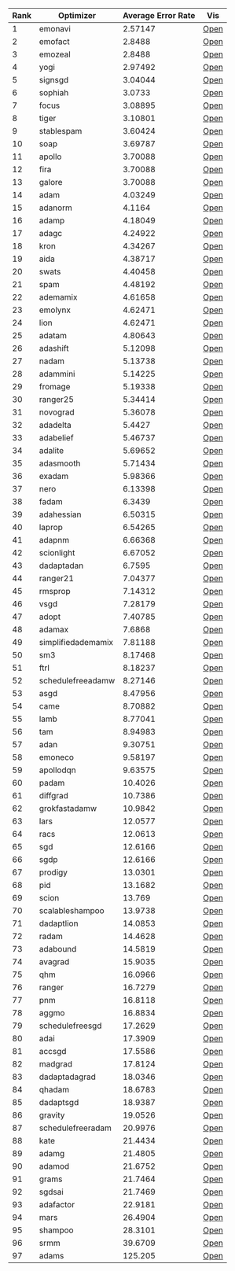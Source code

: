 |   Rank | Optimizer          |   Average Error Rate | Vis                                                                                 |
|--------|--------------------|----------------------|-------------------------------------------------------------------------------------|
|      1 | emonavi            |              2.57147 | [Open](https://aidinhamedi.github.io/ML-Optimizer-Benchmark/vis/emonavi)            |
|      2 | emofact            |              2.8488  | [Open](https://aidinhamedi.github.io/ML-Optimizer-Benchmark/vis/emofact)            |
|      3 | emozeal            |              2.8488  | [Open](https://aidinhamedi.github.io/ML-Optimizer-Benchmark/vis/emozeal)            |
|      4 | yogi               |              2.97492 | [Open](https://aidinhamedi.github.io/ML-Optimizer-Benchmark/vis/yogi)               |
|      5 | signsgd            |              3.04044 | [Open](https://aidinhamedi.github.io/ML-Optimizer-Benchmark/vis/signsgd)            |
|      6 | sophiah            |              3.0733  | [Open](https://aidinhamedi.github.io/ML-Optimizer-Benchmark/vis/sophiah)            |
|      7 | focus              |              3.08895 | [Open](https://aidinhamedi.github.io/ML-Optimizer-Benchmark/vis/focus)              |
|      8 | tiger              |              3.10801 | [Open](https://aidinhamedi.github.io/ML-Optimizer-Benchmark/vis/tiger)              |
|      9 | stablespam         |              3.60424 | [Open](https://aidinhamedi.github.io/ML-Optimizer-Benchmark/vis/stablespam)         |
|     10 | soap               |              3.69787 | [Open](https://aidinhamedi.github.io/ML-Optimizer-Benchmark/vis/soap)               |
|     11 | apollo             |              3.70088 | [Open](https://aidinhamedi.github.io/ML-Optimizer-Benchmark/vis/apollo)             |
|     12 | fira               |              3.70088 | [Open](https://aidinhamedi.github.io/ML-Optimizer-Benchmark/vis/fira)               |
|     13 | galore             |              3.70088 | [Open](https://aidinhamedi.github.io/ML-Optimizer-Benchmark/vis/galore)             |
|     14 | adam               |              4.03249 | [Open](https://aidinhamedi.github.io/ML-Optimizer-Benchmark/vis/adam)               |
|     15 | adanorm            |              4.1164  | [Open](https://aidinhamedi.github.io/ML-Optimizer-Benchmark/vis/adanorm)            |
|     16 | adamp              |              4.18049 | [Open](https://aidinhamedi.github.io/ML-Optimizer-Benchmark/vis/adamp)              |
|     17 | adagc              |              4.24922 | [Open](https://aidinhamedi.github.io/ML-Optimizer-Benchmark/vis/adagc)              |
|     18 | kron               |              4.34267 | [Open](https://aidinhamedi.github.io/ML-Optimizer-Benchmark/vis/kron)               |
|     19 | aida               |              4.38717 | [Open](https://aidinhamedi.github.io/ML-Optimizer-Benchmark/vis/aida)               |
|     20 | swats              |              4.40458 | [Open](https://aidinhamedi.github.io/ML-Optimizer-Benchmark/vis/swats)              |
|     21 | spam               |              4.48192 | [Open](https://aidinhamedi.github.io/ML-Optimizer-Benchmark/vis/spam)               |
|     22 | ademamix           |              4.61658 | [Open](https://aidinhamedi.github.io/ML-Optimizer-Benchmark/vis/ademamix)           |
|     23 | emolynx            |              4.62471 | [Open](https://aidinhamedi.github.io/ML-Optimizer-Benchmark/vis/emolynx)            |
|     24 | lion               |              4.62471 | [Open](https://aidinhamedi.github.io/ML-Optimizer-Benchmark/vis/lion)               |
|     25 | adatam             |              4.80643 | [Open](https://aidinhamedi.github.io/ML-Optimizer-Benchmark/vis/adatam)             |
|     26 | adashift           |              5.12098 | [Open](https://aidinhamedi.github.io/ML-Optimizer-Benchmark/vis/adashift)           |
|     27 | nadam              |              5.13738 | [Open](https://aidinhamedi.github.io/ML-Optimizer-Benchmark/vis/nadam)              |
|     28 | adammini           |              5.14225 | [Open](https://aidinhamedi.github.io/ML-Optimizer-Benchmark/vis/adammini)           |
|     29 | fromage            |              5.19338 | [Open](https://aidinhamedi.github.io/ML-Optimizer-Benchmark/vis/fromage)            |
|     30 | ranger25           |              5.34414 | [Open](https://aidinhamedi.github.io/ML-Optimizer-Benchmark/vis/ranger25)           |
|     31 | novograd           |              5.36078 | [Open](https://aidinhamedi.github.io/ML-Optimizer-Benchmark/vis/novograd)           |
|     32 | adadelta           |              5.4427  | [Open](https://aidinhamedi.github.io/ML-Optimizer-Benchmark/vis/adadelta)           |
|     33 | adabelief          |              5.46737 | [Open](https://aidinhamedi.github.io/ML-Optimizer-Benchmark/vis/adabelief)          |
|     34 | adalite            |              5.69652 | [Open](https://aidinhamedi.github.io/ML-Optimizer-Benchmark/vis/adalite)            |
|     35 | adasmooth          |              5.71434 | [Open](https://aidinhamedi.github.io/ML-Optimizer-Benchmark/vis/adasmooth)          |
|     36 | exadam             |              5.98366 | [Open](https://aidinhamedi.github.io/ML-Optimizer-Benchmark/vis/exadam)             |
|     37 | nero               |              6.13398 | [Open](https://aidinhamedi.github.io/ML-Optimizer-Benchmark/vis/nero)               |
|     38 | fadam              |              6.3439  | [Open](https://aidinhamedi.github.io/ML-Optimizer-Benchmark/vis/fadam)              |
|     39 | adahessian         |              6.50315 | [Open](https://aidinhamedi.github.io/ML-Optimizer-Benchmark/vis/adahessian)         |
|     40 | laprop             |              6.54265 | [Open](https://aidinhamedi.github.io/ML-Optimizer-Benchmark/vis/laprop)             |
|     41 | adapnm             |              6.66368 | [Open](https://aidinhamedi.github.io/ML-Optimizer-Benchmark/vis/adapnm)             |
|     42 | scionlight         |              6.67052 | [Open](https://aidinhamedi.github.io/ML-Optimizer-Benchmark/vis/scionlight)         |
|     43 | dadaptadan         |              6.7595  | [Open](https://aidinhamedi.github.io/ML-Optimizer-Benchmark/vis/dadaptadan)         |
|     44 | ranger21           |              7.04377 | [Open](https://aidinhamedi.github.io/ML-Optimizer-Benchmark/vis/ranger21)           |
|     45 | rmsprop            |              7.14312 | [Open](https://aidinhamedi.github.io/ML-Optimizer-Benchmark/vis/rmsprop)            |
|     46 | vsgd               |              7.28179 | [Open](https://aidinhamedi.github.io/ML-Optimizer-Benchmark/vis/vsgd)               |
|     47 | adopt              |              7.40785 | [Open](https://aidinhamedi.github.io/ML-Optimizer-Benchmark/vis/adopt)              |
|     48 | adamax             |              7.6868  | [Open](https://aidinhamedi.github.io/ML-Optimizer-Benchmark/vis/adamax)             |
|     49 | simplifiedademamix |              7.81188 | [Open](https://aidinhamedi.github.io/ML-Optimizer-Benchmark/vis/simplifiedademamix) |
|     50 | sm3                |              8.17468 | [Open](https://aidinhamedi.github.io/ML-Optimizer-Benchmark/vis/sm3)                |
|     51 | ftrl               |              8.18237 | [Open](https://aidinhamedi.github.io/ML-Optimizer-Benchmark/vis/ftrl)               |
|     52 | schedulefreeadamw  |              8.27146 | [Open](https://aidinhamedi.github.io/ML-Optimizer-Benchmark/vis/schedulefreeadamw)  |
|     53 | asgd               |              8.47956 | [Open](https://aidinhamedi.github.io/ML-Optimizer-Benchmark/vis/asgd)               |
|     54 | came               |              8.70882 | [Open](https://aidinhamedi.github.io/ML-Optimizer-Benchmark/vis/came)               |
|     55 | lamb               |              8.77041 | [Open](https://aidinhamedi.github.io/ML-Optimizer-Benchmark/vis/lamb)               |
|     56 | tam                |              8.94983 | [Open](https://aidinhamedi.github.io/ML-Optimizer-Benchmark/vis/tam)                |
|     57 | adan               |              9.30751 | [Open](https://aidinhamedi.github.io/ML-Optimizer-Benchmark/vis/adan)               |
|     58 | emoneco            |              9.58197 | [Open](https://aidinhamedi.github.io/ML-Optimizer-Benchmark/vis/emoneco)            |
|     59 | apollodqn          |              9.63575 | [Open](https://aidinhamedi.github.io/ML-Optimizer-Benchmark/vis/apollodqn)          |
|     60 | padam              |             10.4026  | [Open](https://aidinhamedi.github.io/ML-Optimizer-Benchmark/vis/padam)              |
|     61 | diffgrad           |             10.7386  | [Open](https://aidinhamedi.github.io/ML-Optimizer-Benchmark/vis/diffgrad)           |
|     62 | grokfastadamw      |             10.9842  | [Open](https://aidinhamedi.github.io/ML-Optimizer-Benchmark/vis/grokfastadamw)      |
|     63 | lars               |             12.0577  | [Open](https://aidinhamedi.github.io/ML-Optimizer-Benchmark/vis/lars)               |
|     64 | racs               |             12.0613  | [Open](https://aidinhamedi.github.io/ML-Optimizer-Benchmark/vis/racs)               |
|     65 | sgd                |             12.6166  | [Open](https://aidinhamedi.github.io/ML-Optimizer-Benchmark/vis/sgd)                |
|     66 | sgdp               |             12.6166  | [Open](https://aidinhamedi.github.io/ML-Optimizer-Benchmark/vis/sgdp)               |
|     67 | prodigy            |             13.0301  | [Open](https://aidinhamedi.github.io/ML-Optimizer-Benchmark/vis/prodigy)            |
|     68 | pid                |             13.1682  | [Open](https://aidinhamedi.github.io/ML-Optimizer-Benchmark/vis/pid)                |
|     69 | scion              |             13.769   | [Open](https://aidinhamedi.github.io/ML-Optimizer-Benchmark/vis/scion)              |
|     70 | scalableshampoo    |             13.9738  | [Open](https://aidinhamedi.github.io/ML-Optimizer-Benchmark/vis/scalableshampoo)    |
|     71 | dadaptlion         |             14.0853  | [Open](https://aidinhamedi.github.io/ML-Optimizer-Benchmark/vis/dadaptlion)         |
|     72 | radam              |             14.4628  | [Open](https://aidinhamedi.github.io/ML-Optimizer-Benchmark/vis/radam)              |
|     73 | adabound           |             14.5819  | [Open](https://aidinhamedi.github.io/ML-Optimizer-Benchmark/vis/adabound)           |
|     74 | avagrad            |             15.9035  | [Open](https://aidinhamedi.github.io/ML-Optimizer-Benchmark/vis/avagrad)            |
|     75 | qhm                |             16.0966  | [Open](https://aidinhamedi.github.io/ML-Optimizer-Benchmark/vis/qhm)                |
|     76 | ranger             |             16.7279  | [Open](https://aidinhamedi.github.io/ML-Optimizer-Benchmark/vis/ranger)             |
|     77 | pnm                |             16.8118  | [Open](https://aidinhamedi.github.io/ML-Optimizer-Benchmark/vis/pnm)                |
|     78 | aggmo              |             16.8834  | [Open](https://aidinhamedi.github.io/ML-Optimizer-Benchmark/vis/aggmo)              |
|     79 | schedulefreesgd    |             17.2629  | [Open](https://aidinhamedi.github.io/ML-Optimizer-Benchmark/vis/schedulefreesgd)    |
|     80 | adai               |             17.3909  | [Open](https://aidinhamedi.github.io/ML-Optimizer-Benchmark/vis/adai)               |
|     81 | accsgd             |             17.5586  | [Open](https://aidinhamedi.github.io/ML-Optimizer-Benchmark/vis/accsgd)             |
|     82 | madgrad            |             17.8124  | [Open](https://aidinhamedi.github.io/ML-Optimizer-Benchmark/vis/madgrad)            |
|     83 | dadaptadagrad      |             18.0346  | [Open](https://aidinhamedi.github.io/ML-Optimizer-Benchmark/vis/dadaptadagrad)      |
|     84 | qhadam             |             18.6783  | [Open](https://aidinhamedi.github.io/ML-Optimizer-Benchmark/vis/qhadam)             |
|     85 | dadaptsgd          |             18.9387  | [Open](https://aidinhamedi.github.io/ML-Optimizer-Benchmark/vis/dadaptsgd)          |
|     86 | gravity            |             19.0526  | [Open](https://aidinhamedi.github.io/ML-Optimizer-Benchmark/vis/gravity)            |
|     87 | schedulefreeradam  |             20.9976  | [Open](https://aidinhamedi.github.io/ML-Optimizer-Benchmark/vis/schedulefreeradam)  |
|     88 | kate               |             21.4434  | [Open](https://aidinhamedi.github.io/ML-Optimizer-Benchmark/vis/kate)               |
|     89 | adamg              |             21.4805  | [Open](https://aidinhamedi.github.io/ML-Optimizer-Benchmark/vis/adamg)              |
|     90 | adamod             |             21.6752  | [Open](https://aidinhamedi.github.io/ML-Optimizer-Benchmark/vis/adamod)             |
|     91 | grams              |             21.7464  | [Open](https://aidinhamedi.github.io/ML-Optimizer-Benchmark/vis/grams)              |
|     92 | sgdsai             |             21.7469  | [Open](https://aidinhamedi.github.io/ML-Optimizer-Benchmark/vis/sgdsai)             |
|     93 | adafactor          |             22.9181  | [Open](https://aidinhamedi.github.io/ML-Optimizer-Benchmark/vis/adafactor)          |
|     94 | mars               |             26.4904  | [Open](https://aidinhamedi.github.io/ML-Optimizer-Benchmark/vis/mars)               |
|     95 | shampoo            |             28.3101  | [Open](https://aidinhamedi.github.io/ML-Optimizer-Benchmark/vis/shampoo)            |
|     96 | srmm               |             39.6709  | [Open](https://aidinhamedi.github.io/ML-Optimizer-Benchmark/vis/srmm)               |
|     97 | adams              |            125.205   | [Open](https://aidinhamedi.github.io/ML-Optimizer-Benchmark/vis/adams)              |
